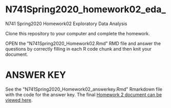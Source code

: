 # N741Spring2020_homework02_eda_

N741 Spring2020 Homework02 Exploratory Data Analysis

Clone this repository to your computer and complete the homework.

OPEN the "N741Spring2020_Homework02.Rmd" RMD file and answer the questions by correctly filling in each R code chunk and then knit your document.

# ANSWER KEY

See the "N741Spring2020_Homework02_answerkey.Rmd" Rmarkdown file with the code for the answer key. The final [Homework 2 document can be viewed here](https://htmlpreview.github.io/?https://raw.githubusercontent.com/melindahiggins2000/N741Spring2020_homework02_eda_public/master/N741Spring2020_Homework02_answerkey.html).
